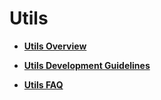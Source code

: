 # Utils<a name="EN-US_TOPIC_0000001074066259"></a>

-   **[Utils Overview](utils-overview.md)**  

-   **[Utils Development Guidelines](utils-development-guidelines.md)**  

-   **[Utils FAQ](utils-faq.md)**  



